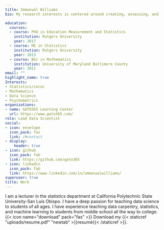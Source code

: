 ```yaml
---
title: Immanuel Williams
bio: My research interests is centered around creating, assessing, and evaluating students learning experiences in statistics, mathematics, computer science and data science.

education:
  courses:
  - course: PhD in Education Measurement and Statistics
    institution: Rutgers University
    year: 2017
  - course: MS in Statistics
    institution: Rutgers University
    year: 2013
  - course: BSc in Mathematics 
    institution: University of Maryland Baltimore County
    year: 2011
email: ""
highlight_name: true
Interests:
- Statistics/cococ
- Mathematics
- Data Science
- Psychometrics
organizations:
- name: GATO365 Learning Center
  url: https://www.gato365.com/
role: Lead Data Scientist 
social:
- icon: envelope
  icon_pack: fas
  link: /#contact
- display:
    header: true
- icon: github
  icon_pack: fab
  link: https://github.com/gato365
- icon: linkedin
  icon_pack: fab
  link: https://www.linkedin.com/in/immanuelwilliams/
superuser: true
title: Work
---
```


I am a lecturer in the statistics department at California Polytechnic State University-San Luis Obispo. I have a deep passion for teaching data science to students of all ages. I have experience teaching data carpentry, statistics, and machine learning to students from middle school all the way to college.
{{< icon name="download" pack="fas" >}} Download my {{< staticref "uploads/resume.pdf" "newtab" >}}resumé{{< /staticref >}}.
